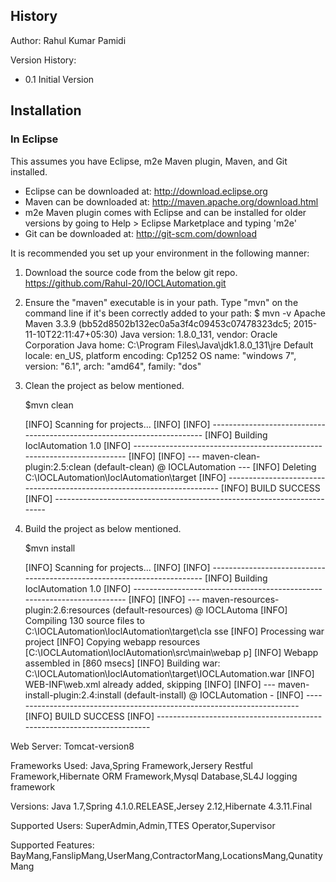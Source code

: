 ## History

Author: Rahul Kumar Pamidi

Version History:
- 0.1 Initial Version

## Installation

### In Eclipse

This assumes you have Eclipse, m2e Maven plugin, Maven, and Git installed.

- Eclipse can be downloaded at: http://download.eclipse.org
- Maven can be downloaded at: http://maven.apache.org/download.html
- m2e Maven plugin comes with Eclipse and can be installed for older versions by going to Help > Eclipse Marketplace and typing 'm2e'
- Git can be downloaded at: http://git-scm.com/download

 It is recommended you set up your environment in the following manner:
 
 1. Download the source code from the below git repo.
    https://github.com/Rahul-20/IOCLAutomation.git
  
 2. Ensure the "maven" executable is in your path. Type "mvn" on the command line if it's been correctly added to your path:
        $ mvn -v
        Apache Maven 3.3.9 (bb52d8502b132ec0a5a3f4c09453c07478323dc5; 2015-11-10T22:11:47+05:30)
        Java version: 1.8.0_131, vendor: Oracle Corporation
        Java home: C:\Program Files\Java\jdk1.8.0_131\jre
        Default locale: en_US, platform encoding: Cp1252
        OS name: "windows 7", version: "6.1", arch: "amd64", family: "dos"
        
  3. Clean the project as below mentioned.
  
        $mvn clean
        
        [INFO] Scanning for projects...
        [INFO]
        [INFO] ------------------------------------------------------------------------
        [INFO] Building IoclAutomation 1.0
        [INFO] ------------------------------------------------------------------------
        [INFO]
        [INFO] --- maven-clean-plugin:2.5:clean (default-clean) @ IOCLAutomation ---
        [INFO] Deleting C:\IOCLAutomation\IoclAutomation\target
        [INFO] ------------------------------------------------------------------------
        [INFO] BUILD SUCCESS
        [INFO] ------------------------------------------------------------------------
  
  4. Build the project as below mentioned.
  
        $mvn install
        
        [INFO] Scanning for projects...
        [INFO]
        [INFO] ------------------------------------------------------------------------
        [INFO] Building IoclAutomation 1.0
        [INFO] ------------------------------------------------------------------------
        [INFO]
        [INFO] --- maven-resources-plugin:2.6:resources (default-resources) @ IOCLAutoma
        [INFO] Compiling 130 source files to C:\IOCLAutomation\IoclAutomation\target\cla
        sse
        [INFO] Processing war project
        [INFO] Copying webapp resources [C:\IOCLAutomation\IoclAutomation\src\main\webap
        p]
        [INFO] Webapp assembled in [860 msecs]
        [INFO] Building war: C:\IOCLAutomation\IoclAutomation\target\IOCLAutomation.war
        [INFO] WEB-INF\web.xml already added, skipping
        [INFO]
        [INFO] --- maven-install-plugin:2.4:install (default-install) @ IOCLAutomation -
        [INFO] ------------------------------------------------------------------------
        [INFO] BUILD SUCCESS
        [INFO] ------------------------------------------------------------------------
       

Web Server:
Tomcat-version8

Frameworks Used:
Java,Spring Framework,Jersery Restful Framework,Hibernate ORM Framework,Mysql Database,SL4J logging framework

Versions: 
Java 1.7,Spring 4.1.0.RELEASE,Jersey 2.12,Hibernate 4.3.11.Final

Supported Users: 
SuperAdmin,Admin,TTES Operator,Supervisor

Supported Features:
BayMang,FanslipMang,UserMang,ContractorMang,LocationsMang,QunatityMang
